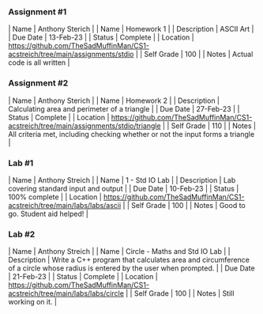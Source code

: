 ### Assignment #1

| Name | Anthony Sterich |
| Name | Homework 1 |
| Description | ASCII Art |
| Due Date | 13-Feb-23 |
| Status | Complete |
| Location | https://github.com/TheSadMuffinMan/CS1-acstreich/tree/main/assignments/stdio |
| Self Grade | 100 |
| Notes | Actual code is all written |

### Assignment #2

| Name | Anthony Sterich |
| Name | Homework 2 |
| Description | Calculating area and perimeter of a triangle |
| Due Date | 27-Feb-23 |
| Status | Complete |
| Location | https://github.com/TheSadMuffinMan/CS1-acstreich/tree/main/assignments/stdio/triangle |
| Self Grade | 110 |
| Notes | All criteria met, including checking whether or not the input forms a triangle |

### Lab #1

| Name | Anthony Streich |
| Name | 1 - Std IO Lab |
| Description | Lab covering standard input and output |
| Due Date | 10-Feb-23 |
| Status | 100% complete |
| Location | https://github.com/TheSadMuffinMan/CS1-acstreich/tree/main/labs/labs/ascii |
| Self Grade | 100 |
| Notes | Good to go. Student aid helped! |

### Lab #2

| Name | Anthony Streich |
| Name | Circle - Maths and Std IO Lab |
| Description | Write a C++ program that calculates area and circumference of a circle whose radius is entered by the user when prompted. |
| Due Date | 21-Feb-23 |
| Status | Complete |
| Location | https://github.com/TheSadMuffinMan/CS1-acstreich/tree/main/labs/labs/circle |
| Self Grade | 100 |
| Notes | Still working on it. |
